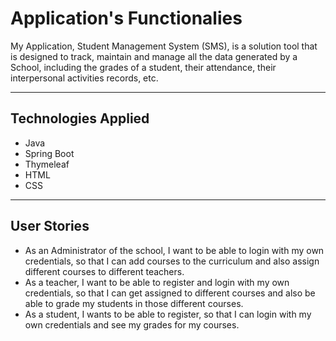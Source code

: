 # Application's Functionalies
My Application, Student Management System (SMS), is a solution tool that is designed to track, maintain and manage all the data generated by a School, including the
grades of a student, their attendance, their interpersonal activities records, etc.

________________________________________________________________________________________________________________________________________
## Technologies Applied
* Java
* Spring Boot
* Thymeleaf
* HTML
* CSS

________________________________________________________________________________________________________________________________________
## User Stories
* As an Administrator of the school, I want to be able to login with my own credentials, so that I can add courses to the curriculum and also assign different courses to different teachers.
* As a teacher, I want to be able to register and login with my own credentials, so that I can get assigned to different courses and also be able to grade my students in those different courses.
* As a student, I wants to be able to register, so that I can login with my own credentials and see my grades for my courses.
